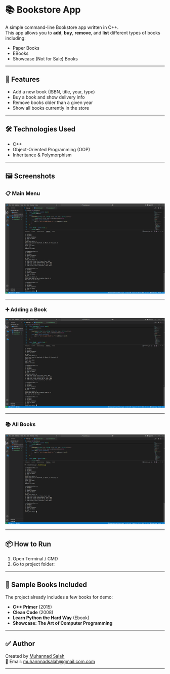 # 📚 Bookstore App

A simple command-line Bookstore app written in C++.  
This app allows you to **add**, **buy**, **remove**, and **list** different types of books including:
- Paper Books
- EBooks
- Showcase (Not for Sale) Books

---

## 🚀 Features

- Add a new book (ISBN, title, year, type)
- Buy a book and show delivery info
- Remove books older than a given year
- Show all books currently in the store

---

## 🛠️ Technologies Used

- C++
- Object-Oriented Programming (OOP)
- Inheritance & Polymorphism

---

## 🖼️ Screenshots

### 📋 Main Menu  
![Main Menu](screenshots/Screenshot_add_book.png)

---

### ➕ Adding a Book  
![Add Book](screenshots/Screenshot_add_book.png)


---

### 📚 All Books  
![All Books](screenshots/Screenshot_menu.png)

---

## 📦 How to Run

1. Open Terminal / CMD
2. Go to project folder:


---

## 📍 Sample Books Included

The project already includes a few books for demo:
- **C++ Primer** (2015)
- **Clean Code** (2008)
- **Learn Python the Hard Way** (Ebook)
- **Showcase: The Art of Computer Programming**

---

## ✅ Author

Created by [Muhannad Salah](https://github.com/hon10da)  
📧 Email: muhannnadsalah@gmail.com.com 

---

